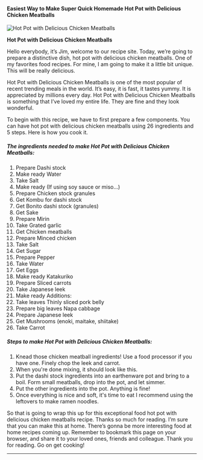             

#### Easiest Way to Make Super Quick Homemade Hot Pot with Delicious Chicken Meatballs

![Hot Pot with Delicious Chicken Meatballs](https://img-global.cpcdn.com/recipes/5044857180520448/751x532cq70/hot-pot-with-delicious-chicken-meatballs-recipe-main-photo.jpg)

**Hot Pot with Delicious Chicken Meatballs**

Hello everybody, it’s Jim, welcome to our recipe site. Today, we’re going to prepare a distinctive dish, hot pot with delicious chicken meatballs. One of my favorites food recipes. For mine, I am going to make it a little bit unique. This will be really delicious.

Hot Pot with Delicious Chicken Meatballs is one of the most popular of recent trending meals in the world. It’s easy, it is fast, it tastes yummy. It is appreciated by millions every day. Hot Pot with Delicious Chicken Meatballs is something that I’ve loved my entire life. They are fine and they look wonderful.

To begin with this recipe, we have to first prepare a few components. You can have hot pot with delicious chicken meatballs using 26 ingredients and 5 steps. Here is how you cook it.

##### The ingredients needed to make Hot Pot with Delicious Chicken Meatballs:

1.  Prepare Dashi stock
2.  Make ready Water
3.  Take Salt
4.  Make ready (If using soy sauce or miso…)
5.  Prepare Chicken stock granules
6.  Get Kombu for dashi stock
7.  Get Bonito dashi stock (granules)
8.  Get Sake
9.  Prepare Mirin
10.  Take Grated garlic
11.  Get Chicken meatballs
12.  Prepare Minced chicken
13.  Take Salt
14.  Get Sugar
15.  Prepare Pepper
16.  Take Water
17.  Get Eggs
18.  Make ready Katakuriko
19.  Prepare Sliced carrots
20.  Take Japanese leek
21.  Make ready Additions:
22.  Take leaves Thinly sliced pork belly
23.  Prepare big leaves Napa cabbage
24.  Prepare Japanese leek
25.  Get Mushrooms (enoki, maitake, shiitake)
26.  Take Carrot

##### Steps to make Hot Pot with Delicious Chicken Meatballs:

1.  Knead those chicken meatball ingredients! Use a food processor if you have one. Finely chop the leek and carrot.
2.  When you're done mixing, it should look like this.
3.  Put the dashi stock ingredients into an earthenware pot and bring to a boil. Form small meatballs, drop into the pot, and let simmer.
4.  Put the other ingredients into the pot. Anything is fine!
5.  Once everything is nice and soft, it's time to eat I recommend using the leftovers to make ramen noodles.

So that is going to wrap this up for this exceptional food hot pot with delicious chicken meatballs recipe. Thanks so much for reading. I’m sure that you can make this at home. There’s gonna be more interesting food at home recipes coming up. Remember to bookmark this page on your browser, and share it to your loved ones, friends and colleague. Thank you for reading. Go on get cooking!

* * *